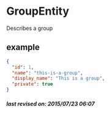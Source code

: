 # GroupEntity

Describes a group

## example

```json
{
  "id": 1,
  "name": "this-is-a-group",
  "display_name": "This is a group",
  "private": true
}
```

##### last revised on: 2015/07/23 06:07
